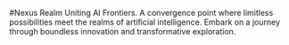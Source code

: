 #Nexus Realm
Uniting AI Frontiers. A convergence point where limitless possibilities meet the realms of artificial intelligence. Embark on a journey through boundless innovation and transformative exploration.
